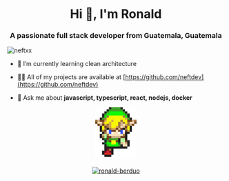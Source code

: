 <h1 align="center">Hi 👋, I'm Ronald</h1>
<h3 align="center">A passionate full stack developer from Guatemala, Guatemala</h3>
<p align="left"> <img src="https://komarev.com/ghpvc/?username=neftxx" alt="neftxx" /> </p>

- 🌱 I’m currently learning clean architecture

- 👨‍💻 All of my projects are available at [https://github.com/neftdev](https://github.com/neftdev)

- 💬 Ask me about **javascript, typescript, react, nodejs, docker**


<p align="center"> <img src="https://raw.githubusercontent.com/NeftXx/NeftXx/master/link.gif" alt="link" height="120" width="96"  /> </p>

<p align="center">
<a href="https://linkedin.com/in/ronald-berduo" target="_blank"><img align="center" src="https://cdn.jsdelivr.net/npm/simple-icons@3.0.1/icons/linkedin.svg" alt="ronald-berduo" height="20" width="20" /></a>
</p>
